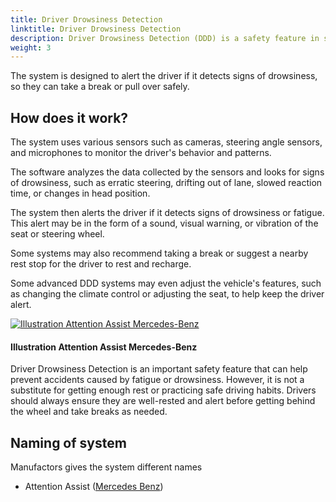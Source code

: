 ```yaml
---
title: Driver Drowsiness Detection
linktitle: Driver Drowsiness Detection
description: Driver Drowsiness Detection (DDD) is a safety feature in some modern vehicles that uses various sensors and algorithms to monitor the driver's level of alertness and detect signs of drowsiness or fatigue. 
weight: 3
---
```

<!-- markdownlint-disable MD033 -->

The system is designed to alert the driver if it detects signs of drowsiness, so they can take a break or pull over safely.

## How does it work?

The system uses various sensors such as cameras, steering angle sensors, and microphones to monitor the driver's behavior and patterns.

The software analyzes the data collected by the sensors and looks for signs of drowsiness, such as erratic steering, drifting out of lane, slowed reaction time, or changes in head position.

The system then alerts the driver if it detects signs of drowsiness or fatigue. This alert may be in the form of a sound, visual warning, or vibration of the seat or steering wheel.

Some systems may also recommend taking a break or suggest a nearby rest stop for the driver to rest and recharge.

Some advanced DDD systems may even adjust the vehicle's features, such as changing the climate control or adjusting the seat, to help keep the driver alert.

<figur>
    <a href="https://media.evkx.net/multimedia/technology/driverassistance/driverdrowsinessdetection/illustration.jpg">
        <img src="https://media.evkx.net/multimedia/technology/driverassistance/driverdrowsinessdetection/illustration_st.jpg" alt="Illustration Attention Assist Mercedes-Benz" title="Illustration Attention Assist Mercedes-Benz">
    </a>
    <figcaption><h4>Illustration Attention Assist Mercedes-Benz</h4></figcaption>
</figur>

Driver Drowsiness Detection is an important safety feature that can help prevent accidents caused by fatigue or drowsiness. However, it is not a substitute for getting enough rest or practicing safe driving habits. Drivers should always ensure they are well-rested and alert before getting behind the wheel and take breaks as needed.

## Naming of system

Manufactors gives the system different names

- Attention Assist ([Mercedes Benz](../../../models/mercedes/))


